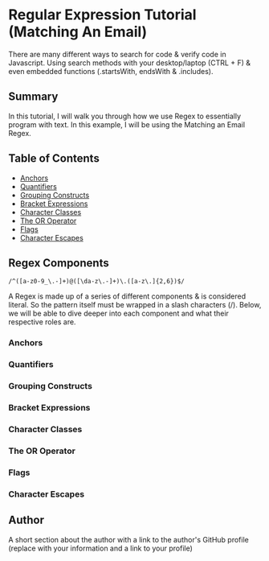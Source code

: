 # Regular Expression Tutorial (Matching An Email)

There are many different ways to search for code & verify code in Javascript. Using search methods with your desktop/laptop (CTRL + F) & even embedded functions (.startsWith, endsWith & .includes). 

## Summary

In this tutorial, I will walk you through how we use Regex to essentially program with text. In this example, I will be using the Matching an Email Regex. 

## Table of Contents

- [Anchors](#anchors)
- [Quantifiers](#quantifiers)
- [Grouping Constructs](#grouping-constructs)
- [Bracket Expressions](#bracket-expressions)
- [Character Classes](#character-classes)
- [The OR Operator](#the-or-operator)
- [Flags](#flags)
- [Character Escapes](#character-escapes)

## Regex Components

`/^([a-z0-9_\.-]+)@([\da-z\.-]+)\.([a-z\.]{2,6})$/`

A Regex is made up of a series of different components & is considered literal. So the pattern itself must be wrapped in a slash characters (/). Below, we will be able to dive deeper into each component and what their respective roles are. 

### Anchors

### Quantifiers

### Grouping Constructs

### Bracket Expressions

### Character Classes

### The OR Operator

### Flags

### Character Escapes

## Author

A short section about the author with a link to the author's GitHub profile (replace with your information and a link to your profile)

